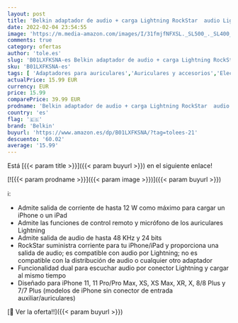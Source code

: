```yaml
---
layout: post
title: 'Belkin adaptador de audio + carga Lightning RockStar  audio Lightning para iPhone/carga para iPhone 13  13 Pro  13 Pro Max  13 mini y modelos anteriores '
date: 2022-02-04 23:54:55
image: 'https://m.media-amazon.com/images/I/31fmjfNFXSL._SL500_._SL400_.jpg'
comments: true
category: ofertas
author: 'tole.es'
slug: 'B01LXFKSNA-es Belkin adaptador de audio + carga Lightning RockStar audio...'
sku: 'B01LXFKSNA-es'
tags: [ 'Adaptadores para auriculares','Auriculares y accesorios','Electrónica','belkin','iphone', ]
actualPrice: 15.99 EUR
currency: EUR
price: 15.99
comparePrice: 39.99 EUR
prodname: 'Belkin adaptador de audio + carga Lightning RockStar  audio Lightning para iPhone/carga para iPhone 13  13 Pro  13 Pro Max  13 mini y modelos anteriores '
country: 'es'
flag: '🇪🇸'
brand: 'Belkin'
buyurl: 'https://www.amazon.es/dp/B01LXFKSNA/?tag=tolees-21'
descuento: '60.02'
average: '15.99'
---
```


Está [{{< param title >}}]({{< param buyurl >}}) en el siguiente enlace!

[![{{< param prodname >}}]({{< param image >}})]({{< param buyurl >}})

ℹ️:

- Admite salida de corriente de hasta 12 W como máximo para cargar un iPhone o un iPad
- Admite las funciones de control remoto y micrófono de los auriculares Lightning
- Admite salida de audio de hasta 48 KHz y 24 bits
- RockStar suministra corriente para tu iPhone/iPad y proporciona una salida de audio; es compatible con audio por Lightning; no es compatible con la distribución de audio o cualquier otro adaptador
- Funcionalidad dual para escuchar audio por conector Lightning y cargar al mismo tiempo
- Diseñado para iPhone 11, 11 Pro/Pro Max, XS, XS Max, XR, X, 8/8 Plus y 7/7 Plus (modelos de iPhone sin conector de entrada auxiliar/auriculares)

[🛒 Ver la oferta!!]({{< param buyurl >}})
